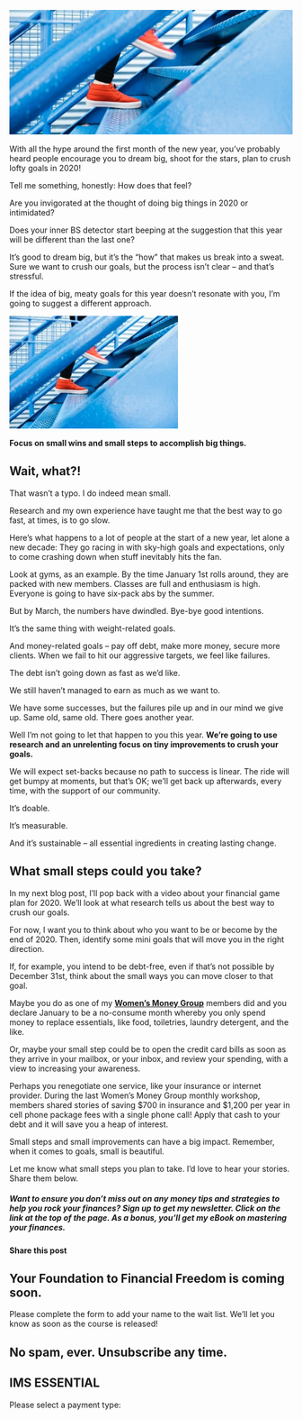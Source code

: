 ![](attachments/small-steps-lindsay-henwood-7_kRuX1hSXM-unsplash-qdc6cnxt0dgvd1q50bo5tdi1fz68bk0t8wtuk2dwnc.jpg)

With all the hype around the first month of the new year, you’ve probably heard people encourage you to dream big, shoot for the stars, plan to crush lofty goals in 2020!

Tell me something, honestly: How does that feel?

Are you invigorated at the thought of doing big things in 2020 or intimidated?

Does your inner BS detector start beeping at the suggestion that this year will be different than the last one?

It’s good to dream big, but it’s the “how” that makes us break into a sweat. Sure we want to crush our goals, but the process isn’t clear – and that’s stressful.

If the idea of big, meaty goals for this year doesn’t resonate with you, I’m going to suggest a different approach.

![](attachments/small-steps-lindsay-henwood-7_kRuX1hSXM-unsplash-300x200.jpg)

**Focus on small wins and small steps to accomplish big things.**

## Wait, what?!

That wasn’t a typo. I do indeed mean small.

Research and my own experience have taught me that the best way to go fast, at times, is to go slow.

Here’s what happens to a lot of people at the start of a new year, let alone a new decade: They go racing in with sky-high goals and expectations, only to come crashing down when stuff inevitably hits the fan.

Look at gyms, as an example. By the time January 1st rolls around, they are packed with new members. Classes are full and enthusiasm is high. Everyone is going to have six-pack abs by the summer.

But by March, the numbers have dwindled. Bye-bye good intentions.

It’s the same thing with weight-related goals.

And money-related goals – pay off debt, make more money, secure more clients. When we fail to hit our aggressive targets, we feel like failures.

The debt isn’t going down as fast as we’d like.

We still haven’t managed to earn as much as we want to.

We have some successes, but the failures pile up and in our mind we give up. Same old, same old. There goes another year.

Well I’m not going to let that happen to you this year. **We’re going to use research and an unrelenting focus on tiny improvements to crush your goals.**

We will expect set-backs because no path to success is linear. The ride will get bumpy at moments, but that’s OK; we’ll get back up afterwards, every time, with the support of our community.

It’s doable.

It’s measurable.

And it’s sustainable – all essential ingredients in creating lasting change.

## What small steps could you take?

In my next blog post, I’ll pop back with a video about your financial game plan for 2020. We’ll look at what research tells us about the best way to crush our goals.

For now, I want you to think about who you want to be or become by the end of 2020. Then, identify some mini goals that will move you in the right direction.

If, for example, you intend to be debt-free, even if that’s not possible by December 31st, think about the small ways you can move closer to that goal.

Maybe you do as one of my **[Women’s Money Group](https://yflmainprod.wpengine.com/womens-money-group/)** members did and you declare January to be a no-consume month whereby you only spend money to replace essentials, like food, toiletries, laundry detergent, and the like.

Or, maybe your small step could be to open the credit card bills as soon as they arrive in your mailbox, or your inbox, and review your spending, with a view to increasing your awareness.

Perhaps you renegotiate one service, like your insurance or internet provider. During the last Women’s Money Group monthly workshop, members shared stories of saving $700 in insurance and $1,200 per year in cell phone package fees with a single phone call! Apply that cash to your debt and it will save you a heap of interest.

Small steps and small improvements can have a big impact. Remember, when it comes to goals, small is beautiful.

Let me know what small steps you plan to take. I’d love to hear your stories. Share them below.

##### Want to ensure you don’t miss out on any money tips and strategies to help you rock your finances? Sign up to get my newsletter. Click on the link at the top of the page. As a bonus, you’ll get my eBook on mastering your finances.

#### Share this post

## Your Foundation to Financial Freedom is coming soon.

Please complete the form to add your name to the wait list. We’ll let you know as soon as the course is released!

## No spam, ever. Unsubscribe any time.

## IMS ESSENTIAL

Please select a payment type: